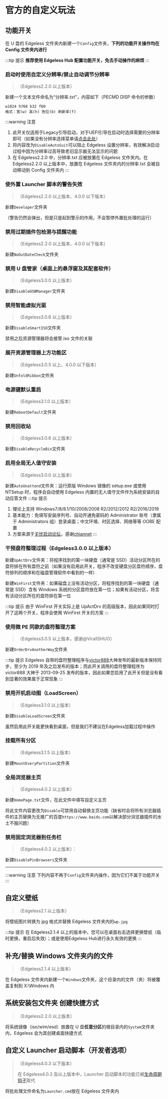 # 官方的自定义玩法

## 功能开关

在 U 盘的 Edgeless 文件夹内新建一个`Config`文件夹，**下列的功能开关操作均在 Config 文件夹内进行**

:::tip 提示
**推荐使用 Edgeless Hub 配置功能开关，免去手动操作的麻烦**
:::


### 启动时使用自定义分辨率/禁止自动调节分辨率

> （Edgeless2.2.0 以上版本）

新建一个文本文件命名为“分辨率.txt”，内容如下（PECMD DISP 命令的参数）

```
w1024 h768 b32 f60
格式：宽(w) 高(h) 色位(b) 刷新率(f)
```

:::warning 注意

1. 此开关仅适用于Legacy引导启动，对于UEFI引导在启动时选择需要的分辨率即可（如果没有分辨率选择菜单请[点击此处](../faq/resolution.md)）
2. 将内容改为`DisableAutoSuit`可以阻止 Edgeless 设置分辨率，有效解决启动过程中因为分辨率过高导致老旧显示器无法显示的问题
3. 在 Edgeless2.2.0 中，分辨率.txt 应被放置在 Edgeless 文件夹内。在 Edgeless2.2.0 以上版本中，放置在 Edgeless 文件夹内的分辨率.txt 会被自动移动到 Config 文件夹内
:::

### 使外置 Launcher 脚本的警告失效

> （Edgeless2.2.0 以上版本、4.0.0 以下版本）

新建`Developer`文件夹

（警告仍然会弹出，但是只是起到警示的作用，不会暂停外置批处理的运行）

### 禁用过期插件包检测与提醒功能

> （Edgeless2.2.0 以上版本、4.0.0 以下版本）

新建`NoOutDateCheck`文件夹

### 禁用 U 盘管家（桌面上的悬浮窗及其配套软件）

> （Edgeless3.0.0 以上版本）

新建`DisableUSBManager`文件夹

### 禁用智能虚拟光驱

> （Edgeless3.0.6 以上版本）

新建`DisableSmartISO`文件夹

禁用之后资源管理器将会接管.iso 文件的关联

### 展开资源管理器上方功能区

> （Edgeless3.0.5 以上、4.0.0 以下版本）

新建`UnfoldRibbon`文件夹

### 电源键默认重启

> （Edgeless3.1.0 以上版本）

新建`RebootDefault`文件夹

### 禁用回收站

> （Edgeless3.0.6 以上版本）

新建`DisableRecycleBin`文件夹

### 启用全局无人值守安装

> （Edgeless3.0.0 以上版本）

新建`AutoUnattend`文件夹：运行原版 Windows 镜像的 setup.exe 或使用 NTSetup 时，程序会自动使用 Edgeless 内置的无人值守文件作为系统安装的自动应答文件
:::tip 提示
1.  理论上支持 Windows7/8/8.1/10/2008/2008 R2/2012/2012 R2/2016/2019
2.  基本能力：免填写安装序列号、自动开通免密码的 Administrator 账号（隶属于 Administrators 组）登录桌面；中文环境、时区选择、网络等等 OOBE 配置
3.  方案来源于[无忧启动论坛](http://bbs.wuyou.net/forum.php?mod=viewthread&tid=414837)，感谢[chiannet](http://bbs.wuyou.net/home.php?mod=space&uid=282390)
:::

### 干预盘符整理过程（Edgeless3.0.0 以上版本）

新建`UpActDrv`文件夹：将程序找到的第一块硬盘（通常是 SSD）活动分区所在的盘符排在所有盘符之前（如果没有启用此开关，程序不改变硬盘分区盘符顺序，盘符排列的顺序和在磁盘管理软件中看到的一样）

新建`WinFirst`文件夹：如果磁盘上没有活动分区，将程序找到的第一块硬盘（通常是 SSD）含有 Windows 系统的分区盘符放在第一位；如果有活动分区，将含有活动分区所在的盘符排在第一位

:::tip 提示
由于 WinFirst 开关实际上是 UpActDrv 的高级版本，因此如果同时打开了这两个开关，程序会使用 WinFirst 开关的方案
:::

### 使用微 PE 同款的盘符整理方案

> （Edgeless3.0.5 以上版本，感谢@VirallSHUO）

新建`OrderDrvAnotherWay`文件夹

:::tip 提示
Edgeless 自带的盘符整理程序与[victor888](http://bbs.wuyou.net/home.php?mod=space&uid=131142)大神发布的最新版本保持同步，至少为 2019 年及之后发布的版本；而此开关调用的盘符整理程序为 victor888 大神于 2013-09-25 发布的版本，因此如果您启用了此开关但是没有看到显著的效果属于正常现象
:::

### 禁用开机启动图（LoadScreen）

> （Edgeless3.1.0 以上版本）

新建`DisableLoadScreen`文件夹

虽然启用此开关能更快看到桌面，但是我们不建议在Edgeless加载过程中操作

### 挂载所有分区

> （Edgeless3.1.5 以上版本）

新建`MountEveryPartition`文件夹

### 全局浏览器主页

> （Edgeless4.0.2 以上版本）

新建`HomePage.txt`文件，在此文件中填写自定义主页

将此文件内容更改为`Disable`可禁用自动替换主页功能（缺省时会将所有浏览器插件的主页替换为无推广的百度`https://www.baidu.com`以解决部分浏览器插件的水土不服问题）

### 禁用固定浏览器到任务栏

> （Edgeless4.0.2 以上版本）：

新建`DisablePinBrowsers`文件夹

***
:::warning 注意
下列内容不再于`Config`文件夹内操作，因为它们不属于功能开关
:::

## 自定义壁纸

> （Edgeless2.1 以上版本）

将壁纸图片转换为 jpg 格式并替换 Edgeless 文件夹内的`wp.jpg`

:::tip 提示
在 Edgeless2.1.4 以上的版本中，您可以在桌面右击选择更换壁纸（临时更换，重启后失效）；或是使用Edgeless Hub进行永久有效的更换
:::

## 补充/替换 Windows 文件夹内的文件

> （Edgeless2.1.4 以上版本）

在 Edgeless 文件夹内新建一个`Windows`文件夹，这个目录内的文件（夹）将被覆盖复制到 X:\Windows 内

## 系统安装包文件夹 创建快捷方式

> （Edgeless2.2.0 以上版本）

将系统镜像（iso/wim/esd）放置在 U 盘**任意分区**的根目录内的`System`文件夹内，Edgeless 会为其创建桌面快捷方式

## 自定义 Launcher 启动脚本（开发者选项）

>（Edgeless4.0.3 以下版本）
> 
> 在 Edgeless4.0.3 及以上版本中，Launcher 启动脚本的功能已被[生命周期钩子](hooks.md)取代

将批处理文件命名为`Launcher.cmd`放在 Edgeless 文件夹内